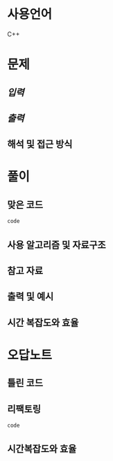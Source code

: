 # 사용언어
C++

# **문제**

*입력*
-



*출력*
-



해석 및 접근 방식
-



# **풀이**

맞은 코드
-
```c++
code
```


사용 알고리즘 및 자료구조
-




참고 자료
-




출력 및 예시
-


시간 복잡도와 효율
-


# **오답노트**



틀린 코드
-


리팩토링
-



```c++
code
```

시간복잡도와 효율
-

